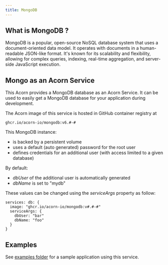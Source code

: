 ```yaml
---
title: MongoDB
---
```


## What is MongoDB ?

MongoDB is a popular, open-source NoSQL database system that uses a document-oriented data model. It operates with documents in a human-readable JSON-like format. It's known for its scalability and flexibility, allowing for complex queries, indexing, real-time aggregation, and server-side JavaScript execution.

## Mongo as an Acorn Service

This Acorn provides a MongoDB database as an Acorn Service.  It can be used to easily get a MongoDB database for your application during development.

The Acorn image of this service is hosted in GitHub container registry at

```shell
ghcr.io/acorn-io/mongodb:v6.#-#
```

This MongoDB instance:

- is backed by a persistent volume
- uses a default (auto generated) password for the root user
- defines credentials for an additional user (with access limited to a given database)

By default:

- *dbUser* of the additional user is automatically generated
- *dbName* is set to "mydb"

These values can be changed using the *serviceArgs* property as follow:

```
services: db: {
  image: "ghcr.io/acorn-io/mongodb:v#.#-#"
  serviceArgs: {
    dbUser: "bar"
    dbName: "foo"
  }
}
```

## Examples

See [examples folder](https://github.com/acorn-io/mongodb/tree/main/examples) for a sample application using this service.

